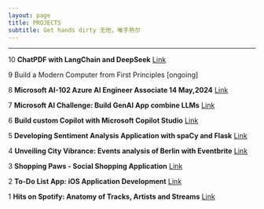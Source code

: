 ```yaml
---
layout: page
title: PROJECTS
subtitle: Get hands dirty 无他，唯手熟尔
---
```


---

10 **ChatPDF with LangChain and DeepSeek** [Link](https://github.com/chennnxu/QnAsystem-LLM-RAG.git)

9 Build a Modern Computer from First Principles [ongoing]

8 **Microsoft AI-102 Azure AI Engineer Associate 14 May,2024** [Link](https://learn.microsoft.com/api/credentials/share/en-us/ChenXu-1920/4B84907DFE809E15?sharingId=BAC4477B0A87D80B)

7 **Microsoft AI Challenge: Build GenAI App combine LLMs** [Link](https://learn.microsoft.com/en-us/training/challenges?id=da09d3ca-a2bb-47dc-ba42-bea77b386a3d)

6 **Build custom Copilot with Microsoft Copilot Studio** [Link](_posts/2024-03-19-Build-custom-Copilot-with-Microsoft-Copilot-Studio.md)

5 **Developing Sentiment Analysis Application with spaCy and Flask** [Link](_posts/2023-12-01-Sentiment-Analysis-spaCy-Flask.md)

4 **Unveiling City Vibrance: Events analysis of Berlin with Eventbrite** [Link](_posts/2023-05-30-Unveil-City-Vibrance.md)

3 **Shopping Paws - Social Shopping Application** [Link](_posts/2023-07-31-Social-Shopping-App.md)

2 **To-Do List App: iOS Application Development** [Link](_posts/2023-01-20-iOS-Application-Development.md)

1 **Hits on Spotify: Anatomy of Tracks, Artists and Streams** [Link](_posts/2022-08-01-Hits-on-Spotify.md)
